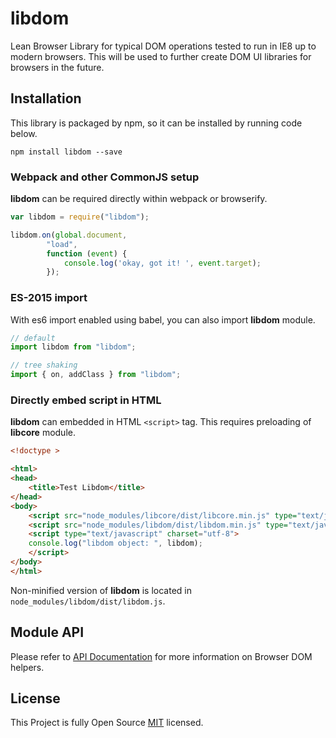 # libdom
Lean Browser Library for typical DOM operations tested to run in IE8 up to modern browsers.
This will be used to further create DOM UI libraries for browsers in the future.

## Installation

This library is packaged by npm, so it can be installed by running code below.

```shell
npm install libdom --save
```

### Webpack and other CommonJS setup

**libdom** can be required directly within webpack or browserify.
```javascript
var libdom = require("libdom");

libdom.on(global.document,
        "load",
        function (event) {
            console.log('okay, got it! ', event.target);
        });
```

### ES-2015 import
With es6 import enabled using babel, you can also import **libdom** module.
```javascript
// default
import libdom from "libdom";

// tree shaking
import { on, addClass } from "libdom";
```

### Directly embed script in HTML
**libdom** can embedded in HTML `<script>` tag.
This requires preloading of **libcore** module.

```html
<!doctype >

<html>
<head>
    <title>Test Libdom</title>
</head>
<body>
    <script src="node_modules/libcore/dist/libcore.min.js" type="text/javascript" charset="utf-8"></script>
    <script src="node_modules/libdom/dist/libdom.min.js" type="text/javascript" charset="utf-8"></script>
    <script type="text/javascript" charset="utf-8">
    console.log("libdom object: ", libdom);
    </script>
</body>
</html>
```

Non-minified version of **libdom** is located in `node_modules/libdom/dist/libdom.js`.


## Module API

Please refer to [API Documentation](https://diko316.github.io/libdom) for more information on Browser DOM helpers.


## License

This Project is fully Open Source [MIT](https://opensource.org/licenses/MIT) licensed.
